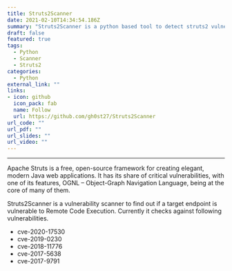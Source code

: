 ```yaml
---
title: Struts2Scanner
date: 2021-02-10T14:34:54.186Z
summary: "Struts2Scanner is a python based tool to detect struts2 vulnerabilities on the website."
draft: false
featured: true
tags:
  - Python
  - Scanner
  - Struts2
categories:
  - Python
external_link: ""
links:
- icon: github
  icon_pack: fab
  name: Follow
  url: https://github.com/gh0st27/Struts2Scanner
url_code: ""
url_pdf: ""
url_slides: ""
url_video: ""
---
```

---
Apache Struts is a free, open-source framework for creating elegant, modern Java web applications. It has its share of critical vulnerabilities, with one of its features, OGNL – Object-Graph Navigation Language, being at the core of many of them.

Struts2Scanner is a vulnerability scanner to find out if a target endpoint is vulnerable to Remote Code Execution. Currently it checks against following vulnerabilities.

* cve-2020-17530
* cve-2019-0230
* cve-2018-11776
* cve-2017-5638
* cve-2017-9791

